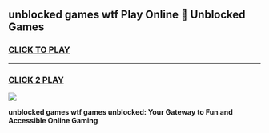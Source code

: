 
## unblocked games wtf Play Online 👋 Unblocked Games
<h3>
<a href="https://premium.freeplayer.one?title=unblocked_games_wtf&ref=19F">CLICK TO PLAY</a></h3>
<hr>

<h3>
<a href="https://premium.freeplayer.one?title=unblocked_games_wtf&ref=19F">CLICK 2 PLAY</a>
  
</h3>

<a href="https://premium.freeplayer.one?title=unblocked_games_wtf&ref=19F"><img src="https://clearcache.store/games.png"></a>


**unblocked games wtf games unblocked: Your Gateway to Fun and Accessible Online Gaming**
